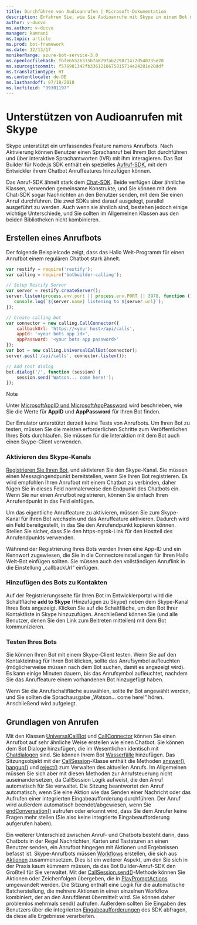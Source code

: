 ```yaml
---
title: Durchführen von Audioanrufen | Microsoft-Dokumentation
description: Erfahren Sie, wie Sie Audioanrufe mit Skype in einem Bot mit Node.js durchführen.
author: v-ducvo
ms.author: v-ducvo
manager: kamrani
ms.topic: article
ms.prod: bot-framework
ms.date: 12/13/17
monikerRange: azure-bot-service-3.0
ms.openlocfilehash: fbfe65526335b7a8797ab229871472d540735e20
ms.sourcegitcommit: f576981342fb3361216675815714e24281e20ddf
ms.translationtype: HT
ms.contentlocale: de-DE
ms.lasthandoff: 07/18/2018
ms.locfileid: "39301197"
---
```

# <a name="support-audio-calls-with-skype"></a>Unterstützen von Audioanrufen mit Skype

Skype unterstützt ein umfassendes Feature namens Anrufbots.  Nach Aktivierung können Benutzer einen Sprachanruf bei Ihrem Bot durchführen und über interaktive Sprachantworten (IVR) mit ihm interagieren.  Das Bot Builder für Node.js SDK enthält ein spezielles [Aufruf-SDK][calling_sdk], mit dem Entwickler ihrem Chatbot Anruffeatures hinzufügen können.   

Das Anruf-SDK ähnelt stark dem [Chat-SDK][chat_sdk]. Beide verfügen über ähnliche Klassen, verwenden gemeinsame Konstrukte, und Sie können mit dem Chat-SDK sogar Nachrichten an den Benutzer senden, mit dem Sie einen Anruf durchführen.  Die zwei SDKs sind darauf ausgelegt, parallel ausgeführt zu werden. Auch wenn sie ähnlich sind, bestehen jedoch einige wichtige Unterschiede, und Sie sollten im Allgemeinen Klassen aus den beiden Bibliotheken nicht kombinieren.  

## <a name="create-a-calling-bot"></a>Erstellen eines Anrufbots
Der folgende Beispielcode zeigt, dass das Hallo Welt-Programm für einen Anrufbot einem regulären Chatbot stark ähnelt. 

```javascript
var restify = require('restify');
var calling = require('botbuilder-calling');

// Setup Restify Server
var server = restify.createServer();
server.listen(process.env.port || process.env.PORT || 3978, function () {
   console.log(`${server.name} listening to ${server.url}`); 
});

// Create calling bot
var connector = new calling.CallConnector({
    callbackUrl: 'https://<your host>/api/calls',
    appId: '<your bots app id>',
    appPassword: '<your bots app password>'
});
var bot = new calling.UniversalCallBot(connector);
server.post('/api/calls', connector.listen());

// Add root dialog
bot.dialog('/', function (session) {
    session.send('Watson... come here!');
});
```

> [!NOTE]
> Unter [MicrosoftAppID und MicrosoftAppPassword](~/bot-service-manage-overview.md#microsoftappid-and-microsoftapppassword) wird beschrieben, wie Sie die Werte für **AppID** und **AppPassword** für Ihren Bot finden.

Der Emulator unterstützt derzeit keine Tests von Anrufbots. Um Ihren Bot zu testen, müssen Sie die meisten erforderlichen Schritte zum Veröffentlichen Ihres Bots durchlaufen.  Sie müssen für die Interaktion mit dem Bot auch einen Skype-Client verwenden. 

### <a name="enable-the-skype-channel"></a>Aktivieren des Skype-Kanals
[Registrieren Sie Ihren Bot](../bot-service-quickstart-registration.md), und aktivieren Sie den Skype-Kanal. Sie müssen einen Messagingendpunkt bereitstellen, wenn Sie Ihren Bot registrieren. Es wird empfohlen Ihren Anrufbot mit einem Chatbot zu verbinden, daher fügen Sie in dieses Feld normalerweise den Endpunkt des Chatbots ein.  Wenn Sie nur einen Anrufbot registrieren, können Sie einfach Ihren Anrufendpunkt in das Feld einfügen.  

Um das eigentliche Anruffeature zu aktivieren, müssen Sie zum Skype-Kanal für Ihren Bot wechseln und das Anruffeature aktivieren. Dadurch wird ein Feld bereitgestellt, in das Sie den Anrufendpunkt kopieren können. Stellen Sie sicher, dass Sie den https-ngrok-Link für den Hostteil des Anrufendpunkts verwenden.

Während der Registrierung Ihres Bots werden Ihnen eine App-ID und ein Kennwort zugewiesen, die Sie in die Connectoreinstellungen für Ihren Hallo Welt-Bot einfügen sollten. Sie müssen auch den vollständigen Anruflink in die Einstellung „callbackUrl“ einfügen.

### <a name="add-bot-to-contacts"></a>Hinzufügen des Bots zu Kontakten
Auf der Registrierungsseite für Ihren Bot im Entwicklerportal wird die Schaltfläche **add to Skype** (Hinzufügen zu Skype) neben dem Skype-Kanal Ihres Bots angezeigt. Klicken Sie auf die Schaltfläche, um den Bot Ihrer Kontaktliste in Skype hinzuzufügen.  Anschließend können Sie (und alle Benutzer, denen Sie den Link zum Beitreten mitteilen) mit dem Bot kommunizieren.

### <a name="test-your-bot"></a>Testen Ihres Bots
Sie können Ihren Bot mit einem Skype-Client testen. Wenn Sie auf den Kontakteintrag für Ihren Bot klicken, sollte das Anrufsymbol aufleuchten (möglicherweise müssen nach dem Bot suchen, damit es angezeigt wird).  Es kann einige Minuten dauern, bis das Anrufsymbol aufleuchtet, nachdem Sie das Anruffeature einem vorhandenen Bot hinzugefügt haben.  

Wenn Sie die Anrufschaltfläche auswählen, sollte Ihr Bot angewählt werden, und Sie sollten die Sprachausgabe „Watson… come here!“ hören. Anschließend wird aufgelegt.

## <a name="calling-basics"></a>Grundlagen von Anrufen
Mit den Klassen [UniversalCallBot](http://docs.botframework.com/en-us/node/builder/calling-reference/classes/_botbuilder_d_.universalcallbot) und [CallConnector](http://docs.botframework.com/en-us/node/builder/calling-reference/classes/_botbuilder_d_.callconnector) können Sie einen Anrufbot auf sehr ähnliche Weise erstellen wie einen Chatbot. Sie können dem Bot Dialoge hinzufügen, die im Wesentlichen identisch mit [Chatdialogen](bot-builder-nodejs-manage-conversation-flow.md) sind. Sie können Ihrem Bot [Wasserfälle](bot-builder-nodejs-prompts.md) hinzufügen. Das Sitzungsobjekt mit der [CallSession](http://docs.botframework.com/en-us/node/builder/calling-reference/classes/_botbuilder_d_.callsession)-Klasse enthält die Methoden [answer()](http://docs.botframework.com/en-us/node/builder/calling-reference/classes/_botbuilder_d_.callsession#answer), [hangup()](http://docs.botframework.com/en-us/node/builder/calling-reference/classes/_botbuilder_d_.callsession#hangup) und [reject()](http://docs.botframework.com/en-us/node/builder/calling-reference/classes/_botbuilder_d_.callsession#reject) zum Verwalten des aktuellen Anrufs. Im Allgemeinen müssen Sie sich aber mit diesen Methoden zur Anrufsteuerung nicht auseinandersetzen, da CallSession Logik aufweist, die den Anruf automatisch für Sie verwaltet. Die Sitzung beantwortet den Anruf automatisch, wenn Sie eine Aktion wie das Senden einer Nachricht oder das Aufrufen einer integrierten Eingabeaufforderung durchführen. Der Anruf wird außerdem automatisch beendet/abgewiesen, wenn Sie [endConversation()](http://docs.botframework.com/en-us/node/builder/calling-reference/classes/_botbuilder_d_.callsession#endconversation) aufrufen oder erkannt wird, dass Sie dem Anrufer keine Fragen mehr stellen (Sie also keine integrierte Eingabeaufforderung aufgerufen haben).

Ein weiterer Unterschied zwischen Anruf- und Chatbots besteht darin, dass Chatbots in der Regel Nachrichten, Karten und Tastaturen an einen Benutzer senden, ein Anrufbot hingegen mit Aktionen und Ergebnissen befasst ist. Skype-Anrufbots müssen [Workflows](http://docs.botframework.com/en-us/node/builder/calling-reference/interfaces/_botbuilder_d_.iworkflow) erstellen, die sich aus [Aktionen](http://docs.botframework.com/en-us/node/builder/calling-reference/interfaces/_botbuilder_d_.iaction) zusammensetzen.  Dies ist ein weiterer Aspekt, um den Sie sich in der Praxis kaum kümmern müssen, da das Bot Builder-Anruf-SDK den Großteil für Sie verwaltet. Mit der [CallSession.send()](http://docs.botframework.com/en-us/node/builder/calling-reference/classes/_botbuilder_d_.callsession#send)-Methode können Sie Aktionen oder Zeichenfolgen übergeben, die in [PlayPromptActions](http://docs.botframework.com/en-us/node/builder/calling-reference/classes/_botbuilder_d_.playpromptaction) umgewandelt werden.  Die Sitzung enthält eine Logik für die automatische Batcherstellung, die mehrere Aktionen in einen einzelnen Workflow kombiniert, der an den Anrufdienst übermittelt wird. Sie können daher problemlos mehrmals send() aufrufen.  Außerdem sollten Sie Eingaben des Benutzers über die integrierten [Eingabeaufforderungen](bot-builder-nodejs-prompts.md) des SDK abfragen, da diese alle Ergebnisse verarbeiten.  

[calling_sdk]: http://docs.botframework.com/en-us/node/builder/calling-reference/modules/_botbuilder_d_
[chat_sdk]: http://docs.botframework.com/en-us/node/builder/chat-reference/modules/_botbuilder_d_
